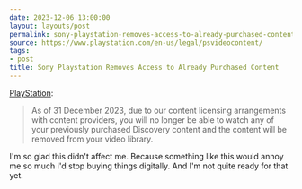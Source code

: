 ```yaml
---
date: 2023-12-06 13:00:00
layout: layouts/post
permalink: sony-playstation-removes-access-to-already-purchased-content/
source: https://www.playstation.com/en-us/legal/psvideocontent/
tags:
- post
title: Sony Playstation Removes Access to Already Purchased Content
---
```


[PlayStation][src]:

> As of 31 December 2023, due to our content licensing arrangements with content providers, you will no longer be able to watch any of your previously purchased Discovery content and the content will be removed from your video library.

I'm so glad this didn't affect me. Because something like this would annoy me so much I'd stop buying things digitally. And I'm not quite ready for that yet.

[src]: https://www.playstation.com/en-us/legal/psvideocontent/